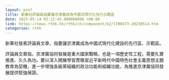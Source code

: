 ```yaml
---
layout: post
title: 新華社評論員指要讓京津冀成為中國式現代化先行示範區
date: 2023-05-14 03:12:45.000000000 +08:00
link: https://news.rthk.hk/rthk/ch/component/k2/1700473-20230514.htm
categories: rthk
---
```


新華社發表評論員文章，指要讓京津冀成為中國式現代化建設的先行區、示範區。

評論員文章指，京津冀協同發展是重大國家戰略，也是一項歷史性工程，需要扎實推進、久久為功。要以深入開展學習貫徹習近平新時代中國特色社會主義思想主題教育為契機，進一步增強各級黨組織的政治功能和組織功能，為推進京津冀協同發展提供堅強保證。

